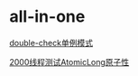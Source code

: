 # all-in-one

[double-check单例模式](/javaCoreFAQ/src/test/java/com/zhouhe/concurrency/ThreadSafeLazyInitTest.java)

[2000线程测试AtomicLong原子性](/javaCoreFAQ/src/test/java/com/zhouhe/concurrency/TestAtomicLong.java)